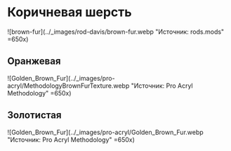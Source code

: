 # Коричневая шерсть

![brown-fur](../_images/rod-davis/brown-fur.webp "Источник: rods.mods" =650x)

## Оранжевая

![Golden_Brown_Fur](../_images/pro-acryl/MethodologyBrownFurTexture.webp "Источник: Pro Acryl Methodology" =650x)

## Золотистая

![Golden_Brown_Fur](../_images/pro-acryl/Golden_Brown_Fur.webp "Источник: Pro Acryl Methodology" =650x)
